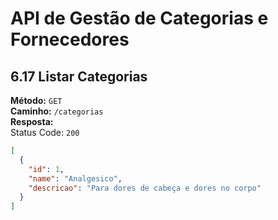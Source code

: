 # API de Gestão de Categorias e Fornecedores

## 6.17 Listar Categorias

**Método:** `GET`  
**Caminho:** `/categorias`  
**Resposta:**  
Status Code: `200`
```json
[
  {
    "id": 1,
    "name": "Analgesico",
    "descricao": "Para dores de cabeça e dores no corpo"
  }
]
